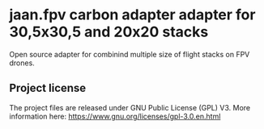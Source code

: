 # jaan.fpv carbon adapter adapter for 30,5x30,5 and 20x20 stacks

Open source adapter for combinind multiple size of flight stacks on FPV drones.

## Project license

The project files are released under GNU Public License (GPL) V3. More information here: https://www.gnu.org/licenses/gpl-3.0.en.html